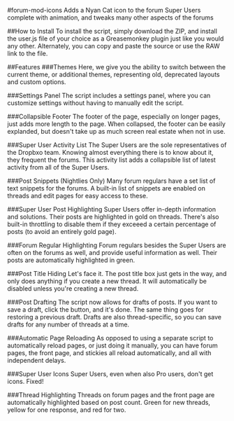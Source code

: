 #forum-mod-icons
Adds a Nyan Cat icon to the forum Super Users complete with animation, and tweaks many other aspects of the forums

##How to Install
To install the script, simply download the ZIP, and install the user.js file of your choice as a Greasemonkey plugin just like you would any other. Alternately, you can copy and paste the source or use the RAW link to the file.

##Features
###Themes
Here, we give you the ability to switch between the current theme, or additional themes, representing old, deprecated layouts and custom options.

###Settings Panel
The script includes a settings panel, where you can customize settings without having to manually edit the script.

###Collapsible Footer
The footer of the page, especially on longer pages, just adds more length to the page. When collapsed, the footer can be easily explanded, but doesn't take up as much screen real estate when not in use.

###Super User Activity List
The Super Users are the sole representatives of the Dropbxo team. Knowing almost everything there is to know about it, they frequent the forums. This activity list adds a collapsible list of latest activity from all of the Super Users.

###Post Snippets (Nightlies Only)
Many forum regulars have a set list of text snippets for the forums. A built-in list of snippets are enabled on threads and edit pages for easy access to these.

###Super User Post Highlighting
Super Users offer in-depth information and solutions. Their posts are highlighted in gold on threads. There's also built-in throttling to disable them if they exceeed a certain percentage of posts (to avoid an entirely gold page).

###Forum Regular Highlighting
Forum regulars besides the Super Users are often on the forums as well, and provide useful information as well. Their posts are automatically highlighted in green.

###Post Title Hiding
Let's face it. The post title box just gets in the way, and only does anything if you create a new thread. It will automatically be disabled unless you're creating a new thread.

###Post Drafting
The script now allows for drafts of posts. If you want to save a draft, click the button, and it's done. The same thing goes for restoring a previous draft. Drafts are also thread-specific, so you can save drafts for any number of threads at a time.

###Automatic Page Reloading
As opposed to using a separate script to automatically reload pages, or just doing it manually, you can have forum pages, the front page, and stickies all reload automatically, and all with independent delays.

###Super User Icons
Super Users, even when also Pro users, don't get icons. Fixed!

###Thread Highlighting
Threads on forum pages and the front page are automatically highlighted based on post count. Green for new threads, yellow for one response, and red for two.